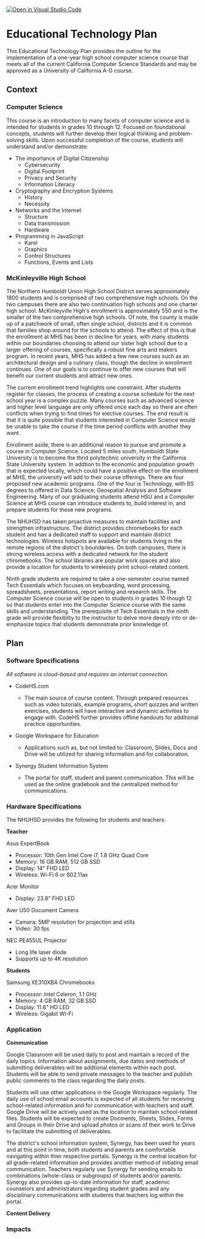 [![Open in Visual Studio Code](https://classroom.github.com/assets/open-in-vscode-f059dc9a6f8d3a56e377f745f24479a46679e63a5d9fe6f495e02850cd0d8118.svg)](https://classroom.github.com/online_ide?assignment_repo_id=5674319&assignment_repo_type=AssignmentRepo)
# Educational Technology Plan

This Educational Technology Plan provides the outline for the implementation of a one-year high school computer science course that meets all of the current California Computer Science Standards and may be approved as a University of California A-G course.

## Context

### Computer Science

This course is an introduction to many facets of computer science and is intended for students in grades 10 through 12.  Focused on foundational concepts, students will further develop their logical thinking and problem-solving skills.  Upon successful completion of the course, students will understand and/or demonstrate:
  * The importance of Digital Citizenship
    * Cybersecurity
    * Digital Footprint
    * Privacy and Security
    * Information Literacy
  * Cryptography and Encryption Systems
    * History
    * Necessity
  * Networks and the Internet
    * Structure
    * Data transmission
    * Hardware
  * Programming in JavaScript
    * Karel
    * Graphics
    * Control Structures
    * Functions, Events and Lists

### McKinleyville High School

The Northern Humboldt Union High School District serves approximately 1800 students and is comprised of two comprehensive high schools.  On the two campuses there are also two continuation high schools and one charter high school.  McKinleyville High's enrollment is approximately 550 and is the smaller of the two comprehensive high schools.  Of note, the county is made up of a patchwork of small, often single school, districts and it is common that families shop around for the schools to attend.  The effect of this is that the enrollment at MHS has been in decline for years, with many students within our boundaries choosing to attend our sister high school due to a larger offering of courses, specifically a robust fine arts and makers program.  In recent years, MHS has added a few new courses such as an architectural design and a culinary class, though the decline in enrollment continues.  One of our goals is to continue to offer new courses that will benefit our current students and attract new ones.

The current enrollment trend highlights one constraint.  After students register for classes, the process of creating a course schedule for the next school year is a complex puzzle.  Many courses such as advanced science and higher level language are only offered once each day so there are often conflicts when trying to find times for elective courses.  The end result is that it is quite possible that students interested in Computer Science would be unable to take the course if the time period conflicts with another they want.

Enrollment aside, there is an additional reason to pursue and promote a course in Computer Science.  Located 5 miles south, Humboldt State University is to become the thrid polytechnic university in the California State University system.  In addtion to the economic and population growth that is expected locally, which could have a positive effect on the enrollment at MHS, the university will add to their course offerings.  There are four proposed new academic programs.  One of the four is Technology, with BS degrees to offered in Data Science, Geospatial Analysis and Software Engineering.  Many of our graduating students attend HSU and a Computer Science at MHS course can introduce students to, build interest in, and prepare students for these new programs.

The NHUHSD has taken proactive measures to maintain facilities and strengthen infrastructure.  The district provides chromebooks for each student and has a dedicated staff to support and maintain district technologies.  Wireless hotspots are available for students living in the remote regions of the district's boundaries.  On both campuses, there is strong wireless access with a dedicated network for the student chromebooks.  The school libraries are popular work spaces and also provide a location for students to wirelessly print school-related content.

Ninth grade students are required to take a one-semester course named Tech Essentials which focuses on keyboarding, word processing, spreadsheets, presentations, report writing and research skills.  The Computer Science course will be open to students in grades 10 though 12 so that students enter into the Computer Science course with the same skills and understanding.  The prerequisite of Tech Essentials in the ninth grade will provide flexiblity to the instructor to delve more deeply into or de-emphasize topics that students demonstrate prior knowledge of.


## Plan

### Software Specifications
*All software is cloud-based and requires an internet connection*

  * CodeHS.com
    * The main source of course content.  Through prepared resources such as video tutorials, example programs, short quizzes and written exercises, students will have interactive and dynamic activities to engage with.  CodeHS further provides offline handouts for additional practice opportunities.

  * Google Workspace for Education
    * Applications such as, but not limited to: Classroom, Slides, Docs and Drive will be utilized for sharing information and for collaboration.

  * Synergy Student Information System
    * The portal for staff, student and parent communication.  This will be used as the online gradebook and the centralized method for communications.


### Hardware Specifications

The NHUHSD provides the following for students and teachers:

**Teacher**

Asus ExpertBook
 * Processor: 10th Gen Intel Core i7, 1.8 GHz Quad Core
 * Memory: 16 GB RAM, 512 GB SSD
 * Display: 14" FHD LED
 * Wireless: Wi-Fi 6 or 802.11ax

Acer Monitor
 * Display: 23.8" FHD LED

Aver U50 Document Camera
 * Camera: 5MP resolution for projection and stills
 * Video: 30 fps

NEC PE455UL Projector
 * Long life laser diode
 * Supports up to 4K resolution


**Students**

Samsung XE310XBA Chromebooks
 * Processor: Intel Celeron, 1.1 GHz
 * Memory: 4 GB RAM, 32 GB SSD
 * Display: 11.6" HD LED
 * Wireless: Gigabit Wi-Fi

### Application

**Communication**

Google Classroom will be used daily to post and maintain a record of the daily topics.  Information about assignments, due dates and methods of submitting deliverables will be addtional elements within each post.  Students will be able to send private messages to the teacher and publish public comments to the class regarding the daily posts.

Students will use other applications in the Google Workspace regularly.  The daily use of school email accounts is expected of all students for receiving school-related information and for communication with teachers and staff.  Google Drive will be actively used as the location to maintain school-related files.  Students will be expected to create Docments, Sheets, Slides, Forms and Groups in their Drive and upload photos or scans of their work to Drive to facilitate the submitting of deliverables.

The district's school information system, Synergy, has been used for years and at this point in time, both students and parents are comfortable navigating within thier respective portals.  Synergy is the central location for all grade-related information and provides another method of initiating email communication.  Teachers regularly use Synergy for sending emails to combinations (whole-class or subgroups) of students and/or parents.  Synergy also provides up-to-date information for staff, academic counselors and administrators regarding student grades and any disciplinary communications with students that teachers log within the portal.

**Content Delivery**


### Impacts


